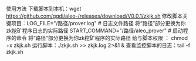使用方法
下载脚本到本机：wget https://github.com/ggdi/aleo-/releases/download/V0.0.1/zkjk.sh
修改脚本关键项目：LOG_FILE="/路径/prover.log"   # 日志文件路径 将“路径”部分更换为你zk挖矿程序日志的实际路径
                START_COMMAND="/路径/aleo_prover" # 启动程序的命令 将“路径”部分更换为你zk挖矿程序的实际路径
给与脚本权限 ： chmod +x zkjk.sh
运行脚本：./zkjk.sh >> zkjk.log 2>&1 &
查看监控脚本的日志：tail -f zkjk.sh
